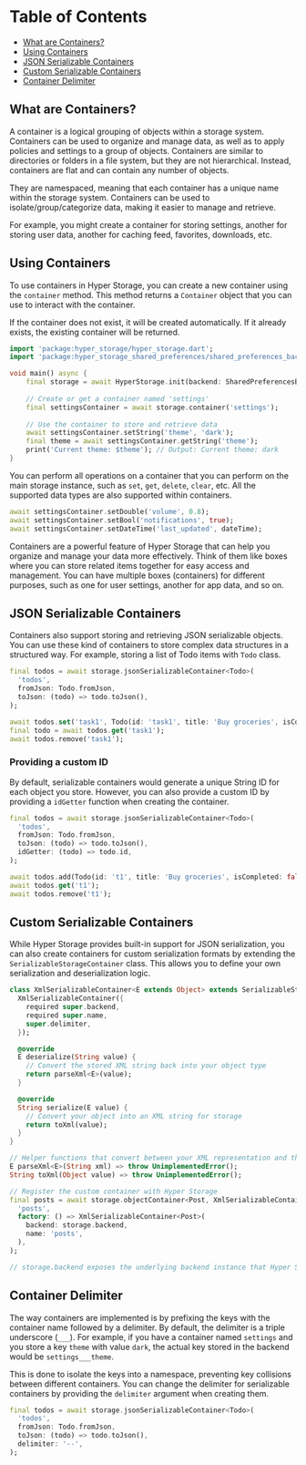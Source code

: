 # Table of Contents

- [What are Containers?](#what-are-containers)
- [Using Containers](#using-containers)
- [JSON Serializable Containers](#json-serializable-containers)
- [Custom Serializable Containers](#custom-serializable-containers)
- [Container Delimiter](#container-delimiter)

## What are Containers?

A container is a logical grouping of objects within a storage system. Containers can be used to organize and manage
data, as well as to apply policies and settings to a group of objects. Containers are similar to directories or folders
in a file system, but they are not hierarchical. Instead, containers are flat and can contain any number of objects.

They are namespaced, meaning that each container has a unique name within the storage system. Containers can be used to
isolate/group/categorize data, making it easier to manage and retrieve.

For example, you might create a container for storing settings, another for storing user data, another for caching
feed, favorites, downloads, etc.

## Using Containers

To use containers in Hyper Storage, you can create a new container using the `container` method. This method
returns a `Container` object that you can use to interact with the container.

If the container does not exist, it will be created automatically. If it already exists, the existing container will be
returned.

```dart
import 'package:hyper_storage/hyper_storage.dart';
import 'package:hyper_storage_shared_preferences/shared_preferences_backend.dart';

void main() async {
    final storage = await HyperStorage.init(backend: SharedPreferencesBackend());
    
    // Create or get a container named 'settings'
    final settingsContainer = await storage.container('settings');
    
    // Use the container to store and retrieve data
    await settingsContainer.setString('theme', 'dark');
    final theme = await settingsContainer.getString('theme');
    print('Current theme: $theme'); // Output: Current theme: dark
}
```

You can perform all operations on a container that you can perform on the main storage instance, such as `set`, `get`,
`delete`, `clear`, etc. All the supported data types are also supported within containers.

```dart
await settingsContainer.setDouble('volume', 0.8);
await settingsContainer.setBool('notifications', true);
await settingsContainer.setDateTime('last_updated', dateTime);
```

Containers are a powerful feature of Hyper Storage that can help you organize and manage your data more effectively.
Think of them like boxes where you can store related items together for easy access and management. You can have 
multiple boxes (containers) for different purposes, such as one for user settings, another for app data, and so on.

## JSON Serializable Containers

Containers also support storing and retrieving JSON serializable objects. You can use these kind of containers to
store complex data structures in a structured way. For example, storing a list of Todo items with `Todo` class.

```dart
final todos = await storage.jsonSerializableContainer<Todo>(
  'todos',
  fromJson: Todo.fromJson,
  toJson: (todo) => todo.toJson(),
);

await todos.set('task1', Todo(id: 'task1', title: 'Buy groceries', isCompleted: false));
final todo = await todos.get('task1');
await todos.remove('task1');
```

### Providing a custom ID

By default, serializable containers would generate a unique String ID for each object you store. However, you can
also provide a custom ID by providing a `idGetter` function when creating the container.

```dart
final todos = await storage.jsonSerializableContainer<Todo>(
  'todos',
  fromJson: Todo.fromJson,
  toJson: (todo) => todo.toJson(),
  idGetter: (todo) => todo.id,
);

await todos.add(Todo(id: 't1', title: 'Buy groceries', isCompleted: false));
await todos.get('t1');
await todos.remove('t1');
```

## Custom Serializable Containers

While Hyper Storage provides built-in support for JSON serialization, you can also create containers for custom
serialization formats by extending the `SerializableStorageContainer` class. This allows you to define your own serialization 
and deserialization logic.

```dart
class XmlSerializableContainer<E extends Object> extends SerializableStorageContainer<E> {
  XmlSerializableContainer({
    required super.backend,
    required super.name,
    super.delimiter,
  });

  @override
  E deserialize(String value) {
    // Convert the stored XML string back into your object type
    return parseXml<E>(value);
  }

  @override
  String serialize(E value) {
    // Convert your object into an XML string for storage
    return toXml(value);
  }
}

// Helper functions that convert between your XML representation and the Dart object.
E parseXml<E>(String xml) => throw UnimplementedError();
String toXml(Object value) => throw UnimplementedError();

// Register the custom container with Hyper Storage
final posts = await storage.objectContainer<Post, XmlSerializableContainer<Post>>(
  'posts',
  factory: () => XmlSerializableContainer<Post>(
    backend: storage.backend,
    name: 'posts',
  ),
);

// storage.backend exposes the underlying backend instance that Hyper Storage uses internally.
```

## Container Delimiter

The way containers are implemented is by prefixing the keys with the container name followed by a delimiter. 
By default, the delimiter is a triple underscore (`___`). For example, if you have a container named `settings` and you store a key
`theme` with value `dark`, the actual key stored in the backend would be `settings___theme`.

This is done to isolate the keys into a namespace, preventing key collisions between different containers. You can
change the delimiter for serializable containers by providing the `delimiter` argument when creating them.

```dart
final todos = await storage.jsonSerializableContainer<Todo>(
  'todos',
  fromJson: Todo.fromJson,
  toJson: (todo) => todo.toJson(),
  delimiter: '--',
);
```
